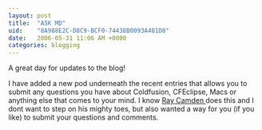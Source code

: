 ```yaml
---
layout: post
title:  "ASK MD"
uid:	"8A988E2C-D8C9-BCF0-74438B0093A481D8"
date:   2006-05-31 11:06 AM +0000
categories: blogging
---
```

A great day for updates to the blog!

I have added a new pod underneath the recent entries that allows you to submit any questions you have about Coldfusion, CFEclipse, Macs or anything else that comes to your mind. I know <a href="http://ray.camdenfamily.com/index.cfm"> Ray Camden </a> does this and I dont want to step on his mighty toes, but also wanted a way for you (if you like) to submit your questions and comments.